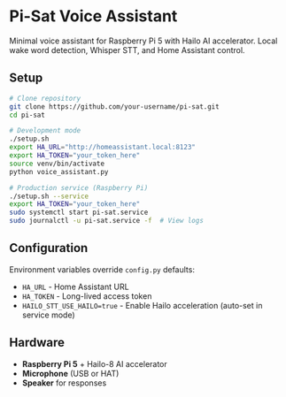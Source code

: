 # Pi-Sat Voice Assistant

Minimal voice assistant for Raspberry Pi 5 with Hailo AI accelerator. Local wake word detection, Whisper STT, and Home Assistant control.

## Setup

```bash
# Clone repository
git clone https://github.com/your-username/pi-sat.git
cd pi-sat

# Development mode
./setup.sh
export HA_URL="http://homeassistant.local:8123"
export HA_TOKEN="your_token_here"
source venv/bin/activate
python voice_assistant.py

# Production service (Raspberry Pi)
./setup.sh --service
export HA_TOKEN="your_token_here"
sudo systemctl start pi-sat.service
sudo journalctl -u pi-sat.service -f  # View logs
```

## Configuration

Environment variables override `config.py` defaults:
- `HA_URL` - Home Assistant URL  
- `HA_TOKEN` - Long-lived access token
- `HAILO_STT_USE_HAILO=true` - Enable Hailo acceleration (auto-set in service mode)

## Hardware

- **Raspberry Pi 5** + Hailo-8 AI accelerator  
- **Microphone** (USB or HAT)  
- **Speaker** for responses 
